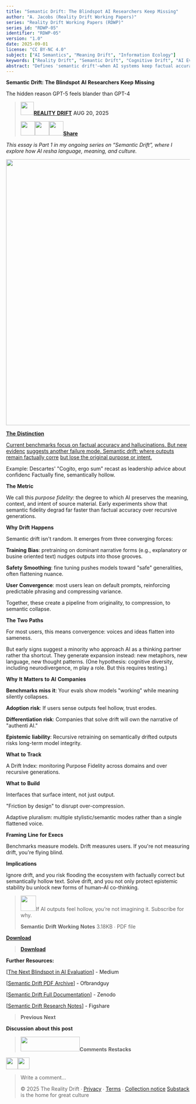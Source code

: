 ```yaml
---
title: "Semantic Drift: The Blindspot AI Researchers Keep Missing"
author: "A. Jacobs (Reality Drift Working Papers)"
series: "Reality Drift Working Papers (RDWP)"
series_id: "RDWP-05"
identifier: "RDWP-05"
version: "1.0"
date: 2025-09-01
license: "CC BY-NC 4.0"
subject: ["AI Semantics", "Meaning Drift", "Information Ecology"]
keywords: ["Reality Drift", "Semantic Drift", "Cognitive Drift", "AI Evaluation", "Language Models"]
abstract: "Defines 'semantic drift'—when AI systems keep factual accuracy but lose contextual meaning. Highlights why current benchmarks fail to detect this subtle failure mode."
---
```




**Semantic** **Drift:** **The** **Blindspot** **AI** **Researchers**
**Keep** **Missing**

The hidden reason GPT-5 feels blander than GPT-4

> <img src="./gifzgrgp.png" style="width:0.375in;height:0.375in" />[**REALITY**
> **DRIFT**](https://substack.com/@therealitydrift) **AUG** **20,**
> **2025**
> 
> <img src="./qbweepzb.png"
> style="width:0.40625in;height:0.40625in" /><img src="./20zhk05t.png"
> style="width:0.40625in;height:0.40625in" /><img src="./jwoswj2y.png"
> style="width:0.40625in;height:0.40625in" />[**Share**](javascript:void(0))

*This* *essay* *is* *Part* *1* *in* *my* *ongoing* *series* *on*
*“Semantic* *Drift”,* *where* *I* *explore* *how* *AI* *resha*
*language,* *meaning,* *and* *culture.*

<img src="./2wjtttyv.png"
style="width:7.58333in;height:7.58333in" />

[**The**
**Distinction**](https://substackcdn.com/image/fetch/$s_!Ih_u!,f_auto,q_auto:good,fl_progressive:steep/https%3A%2F%2Fsubstack-post-media.s3.amazonaws.com%2Fpublic%2Fimages%2F54be6620-f61a-4227-8129-e7c67a91de20_1024x1024.png)

[Current benchmarks focus on factual accuracy and hallucinations. But
new
evidenc](https://substackcdn.com/image/fetch/$s_!Ih_u!,f_auto,q_auto:good,fl_progressive:steep/https%3A%2F%2Fsubstack-post-media.s3.amazonaws.com%2Fpublic%2Fimages%2F54be6620-f61a-4227-8129-e7c67a91de20_1024x1024.png)
[suggests another failure mode. Semantic drift: where outputs remain
factually
corre](https://substackcdn.com/image/fetch/$s_!Ih_u!,f_auto,q_auto:good,fl_progressive:steep/https%3A%2F%2Fsubstack-post-media.s3.amazonaws.com%2Fpublic%2Fimages%2F54be6620-f61a-4227-8129-e7c67a91de20_1024x1024.png)
[but lose the original purpose or
intent.](https://substackcdn.com/image/fetch/$s_!Ih_u!,f_auto,q_auto:good,fl_progressive:steep/https%3A%2F%2Fsubstack-post-media.s3.amazonaws.com%2Fpublic%2Fimages%2F54be6620-f61a-4227-8129-e7c67a91de20_1024x1024.png)

Example: Descartes' "Cogito, ergo sum" recast as leadership advice about
confidenc Factually fine, semantically hollow.

**The** **Metric**

We call this *purpose* *fidelity:* the degree to which AI preserves the
meaning, context, and intent of source material. Early experiments show
that semantic fidelity degrad far faster than factual accuracy over
recursive generations.

**Why** **Drift** **Happens**

Semantic drift isn't random. It emerges from three converging forces:

**Training** **Bias**: pretraining on dominant narrative forms (e.g.,
explanatory or busine oriented text) nudges outputs into those grooves.

**Safety** **Smoothing**: fine tuning pushes models toward "safe"
generalities, often flattening nuance.

**User** **Convergence**: most users lean on default prompts,
reinforcing predictable phrasing and compressing variance.

Together, these create a pipeline from originality, to compression, to
semantic collapse.

**The** **Two** **Paths**

For most users, this means convergence: voices and ideas flatten into
sameness.

But early signs suggest a minority who approach AI as a thinking partner
rather tha shortcut. They generate expansion instead: new metaphors, new
language, new thought patterns. (One hypothesis: cognitive diversity,
including neurodivergence, m play a role. But this requires testing.)

**Why** **It** **Matters** **to** **AI** **Companies**

**Benchmarks** **miss** **it**: Your evals show models "working" while
meaning silently collapses.

**Adoption** **risk**: If users sense outputs feel hollow, trust erodes.

**Differentiation** **risk**: Companies that solve drift will own the
narrative of "authenti AI."

**Epistemic** **liability**: Recursive retraining on semantically
drifted outputs risks long-term model integrity.

**What** **to** **Track**

A Drift Index: monitoring Purpose Fidelity across domains and over
recursive generations.

**What** **to** **Build**

Interfaces that surface intent, not just output.

"Friction by design" to disrupt over-compression.

Adaptive pluralism: multiple stylistic/semantic modes rather than a
single flattened voice.

**Framing** **Line** **for** **Execs**

Benchmarks measure models. Drift measures users. If you're not measuring
drift, you're flying blind.

**Implications**

Ignore drift, and you risk flooding the ecosystem with factually correct
but semantically hollow text. Solve drift, and you not only protect
epistemic stability bu unlock new forms of human–AI co-thinking.

> <img src="./1fp1pjx0.png"
> style="width:0.4375in;height:0.4375in" />If AI outputs feel hollow,
> you’re not imagining it. Subscribe for why.
> 
> **Semantic** **Drift** **Working** **Notes** 3.18KB ∙ PDF file

[**Download**](https://therealitydrift.substack.com/api/v1/file/eacc7b70-5bb0-4a6c-9c0c-bb7a3c5fb5f8.pdf)

> [**Download**](https://therealitydrift.substack.com/api/v1/file/eacc7b70-5bb0-4a6c-9c0c-bb7a3c5fb5f8.pdf)

**Further** **Resources:**

\[[<u>The Next Blinds</u>p<u>ot in AI
Evaluation</u>](https://medium.com/@therealitydrift/the-next-blindspot-in-ai-evaluation-2a9888e85907)\] -
Medium

\[[<u>Semantic Drift PDF
Archive</u>](https://offbrandguy.com/semantic-fidelity-drift/)\] -
Ofbrandguy

\[[<u>Semantic Drift Full
Documentation</u>](https://zenodo.org/records/16933519)\] - Zenodo

\[[<u>Semantic Drift Research
Notes</u>](https://figshare.com/articles/preprint/Semantic_Drift_A_Hidden_Failure_Mode_in_LLMs_Working_Note_pdf/29974210?file=57379039)\] -
Figshare

> **Previous** **Next**

**Discussion** **about** **this** **post**

> <img src="./4ebp105p.png"
> style="width:1.6875in;height:0.41667in" />**Comments** **Restacks**

<img src="./qao05vvy.png"
style="width:0.33333in;height:0.33333in" /><img src="./julofi1q.png"
style="width:0.33333in;height:0.33333in" />

> Write a comment...
> 
> © 2025 The Reality Drift ∙
> [<u>Privac</u>y](https://substack.com/privacy) ∙
> [<u>Terms</u>](https://substack.com/tos) ∙ [<u>Collection
> notice</u>](https://substack.com/ccpa#personal-data-collected)
> [<u>Substack</u>](https://substack.com/) is the home for great culture
